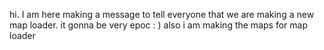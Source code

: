 hi. I am here making a message to tell everyone that we are making a new map loader. it gonna be very epoc : )
also i am making the maps for map loader
